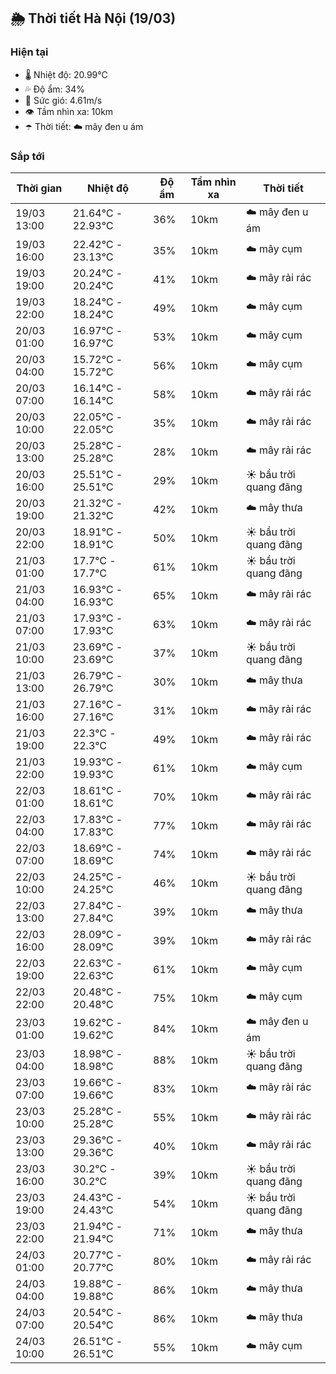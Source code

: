 ## 🌦️ Thời tiết Hà Nội (19/03)

### Hiện tại

- 🌡️ Nhiệt độ: 20.99℃
- 💦 Độ ẩm: 34%
- 💨 Sức gió: 4.61m/s
- 👁️ Tầm nhìn xa: 10km
- ☂️ Thời tiết: ☁️ mây đen u ám

### Sắp tới

| Thời gian | Nhiệt độ | Độ ẩm | Tầm nhìn xa | Thời tiết |
| --- | --- | --- | --- | --- |
| 19/03 13:00 | 21.64℃ - 22.93℃ | 36% | 10km | ☁️ mây đen u ám |
| 19/03 16:00 | 22.42℃ - 23.13℃ | 35% | 10km | ☁️ mây cụm |
| 19/03 19:00 | 20.24℃ - 20.24℃ | 41% | 10km | ☁️ mây rải rác |
| 19/03 22:00 | 18.24℃ - 18.24℃ | 49% | 10km | ☁️ mây cụm |
| 20/03 01:00 | 16.97℃ - 16.97℃ | 53% | 10km | ☁️ mây cụm |
| 20/03 04:00 | 15.72℃ - 15.72℃ | 56% | 10km | ☁️ mây cụm |
| 20/03 07:00 | 16.14℃ - 16.14℃ | 58% | 10km | ☁️ mây rải rác |
| 20/03 10:00 | 22.05℃ - 22.05℃ | 35% | 10km | ☁️ mây rải rác |
| 20/03 13:00 | 25.28℃ - 25.28℃ | 28% | 10km | ☁️ mây rải rác |
| 20/03 16:00 | 25.51℃ - 25.51℃ | 29% | 10km | ☀️ bầu trời quang đãng |
| 20/03 19:00 | 21.32℃ - 21.32℃ | 42% | 10km | ☁️ mây thưa |
| 20/03 22:00 | 18.91℃ - 18.91℃ | 50% | 10km | ☀️ bầu trời quang đãng |
| 21/03 01:00 | 17.7℃ - 17.7℃ | 61% | 10km | ☀️ bầu trời quang đãng |
| 21/03 04:00 | 16.93℃ - 16.93℃ | 65% | 10km | ☁️ mây rải rác |
| 21/03 07:00 | 17.93℃ - 17.93℃ | 63% | 10km | ☁️ mây rải rác |
| 21/03 10:00 | 23.69℃ - 23.69℃ | 37% | 10km | ☀️ bầu trời quang đãng |
| 21/03 13:00 | 26.79℃ - 26.79℃ | 30% | 10km | ☁️ mây thưa |
| 21/03 16:00 | 27.16℃ - 27.16℃ | 31% | 10km | ☁️ mây rải rác |
| 21/03 19:00 | 22.3℃ - 22.3℃ | 49% | 10km | ☁️ mây rải rác |
| 21/03 22:00 | 19.93℃ - 19.93℃ | 61% | 10km | ☁️ mây cụm |
| 22/03 01:00 | 18.61℃ - 18.61℃ | 70% | 10km | ☁️ mây rải rác |
| 22/03 04:00 | 17.83℃ - 17.83℃ | 77% | 10km | ☁️ mây rải rác |
| 22/03 07:00 | 18.69℃ - 18.69℃ | 74% | 10km | ☁️ mây rải rác |
| 22/03 10:00 | 24.25℃ - 24.25℃ | 46% | 10km | ☀️ bầu trời quang đãng |
| 22/03 13:00 | 27.84℃ - 27.84℃ | 39% | 10km | ☁️ mây thưa |
| 22/03 16:00 | 28.09℃ - 28.09℃ | 39% | 10km | ☁️ mây rải rác |
| 22/03 19:00 | 22.63℃ - 22.63℃ | 61% | 10km | ☁️ mây cụm |
| 22/03 22:00 | 20.48℃ - 20.48℃ | 75% | 10km | ☁️ mây cụm |
| 23/03 01:00 | 19.62℃ - 19.62℃ | 84% | 10km | ☁️ mây đen u ám |
| 23/03 04:00 | 18.98℃ - 18.98℃ | 88% | 10km | ☀️ bầu trời quang đãng |
| 23/03 07:00 | 19.66℃ - 19.66℃ | 83% | 10km | ☁️ mây rải rác |
| 23/03 10:00 | 25.28℃ - 25.28℃ | 55% | 10km | ☁️ mây rải rác |
| 23/03 13:00 | 29.36℃ - 29.36℃ | 40% | 10km | ☁️ mây rải rác |
| 23/03 16:00 | 30.2℃ - 30.2℃ | 39% | 10km | ☀️ bầu trời quang đãng |
| 23/03 19:00 | 24.43℃ - 24.43℃ | 54% | 10km | ☀️ bầu trời quang đãng |
| 23/03 22:00 | 21.94℃ - 21.94℃ | 71% | 10km | ☁️ mây thưa |
| 24/03 01:00 | 20.77℃ - 20.77℃ | 80% | 10km | ☁️ mây rải rác |
| 24/03 04:00 | 19.88℃ - 19.88℃ | 86% | 10km | ☁️ mây thưa |
| 24/03 07:00 | 20.54℃ - 20.54℃ | 86% | 10km | ☁️ mây thưa |
| 24/03 10:00 | 26.51℃ - 26.51℃ | 55% | 10km | ☁️ mây cụm |
